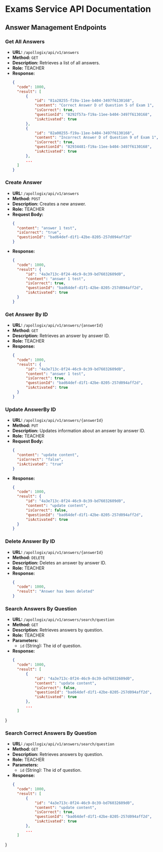# Exams Service API Documentation

## Answer Management Endpoints

### Get All Answers

- **URL:** `/apollogix/api/v1/answers`
- **Method:** `GET`
- **Description:** Retrieves a list of all answers.
- **Role:** TEACHER 
- **Response:**
  ```json
  {
    "code": 1000,
    "result": [
        {
            "id": "81a28255-f19a-11ee-b404-3497f6130168",
            "content": "Correct Answer D of Question 5 of Exam 1",
            "isCorrect": true,
            "questionId": "8292f57a-f19a-11ee-b404-3497f6130168",
            "isActivated": true
        },
        {
            "id": "82a00255-f19a-11ee-b404-3497f6130168",
            "content": "Incorrect Answer D of Question 9 of Exam 1",
            "isCorrect": true,
            "questionId": "82934481-f19a-11ee-b404-3497f6130168",
            "isActivated": true
        },
        ...
    ]
  }

### Create Answer

- **URL:** `/apollogix/api/v1/answers`
- **Method:** `POST`
- **Description:** Creates a new answer.
- **Role:** TEACHER
- **Request Body:**
  ```json
  {
    "content": "answer 1 test",
    "isCorrect": "true",
    "questionId": "bad64def-d1f1-42be-8205-257d094aff2d"
  }
- **Response:**
  ```json
  {
    "code": 1000,
    "result": {
        "id": "4a3e713c-8f24-46c9-8c39-bd76032609d0",
        "content": "answer 1 test",
        "isCorrect": true,
        "questionId": "bad64def-d1f1-42be-8205-257d094aff2d",
        "isActivated": true
    }
  }

### Get Answer By ID

- **URL:** `/apollogix/api/v1/answers/{answerId}`
- **Method:** `GET`
- **Description:** Retrieves an answer by answer ID.
- **Role:** TEACHER 
- **Response:**
  ```json
  {
    "code": 1000,
    "result": {
        "id": "4a3e713c-8f24-46c9-8c39-bd76032609d0",
        "content": "answer 1 test",
        "isCorrect": true,
        "questionId": "bad64def-d1f1-42be-8205-257d094aff2d",
        "isActivated": true
    }
  }

### Update AnswerBy ID

- **URL:** `/apollogix/api/v1/answers/{answerId}`
- **Method:** `PUT`
- **Description:** Updates information about an answer by answer ID.
- **Role:** TEACHER
- **Request Body:**
  ```json
  {
    "content": "update content",
    "isCorrect": "false",
    "isActivated": "true"
  }
  
- **Response:**
  ```json
  {
    "code": 1000,
    "result": {
        "id": "4a3e713c-8f24-46c9-8c39-bd76032609d0",
        "content": "update content",
        "isCorrect": false,
        "questionId": "bad64def-d1f1-42be-8205-257d094aff2d",
        "isActivated": true
    }
  }

### Delete Answer By ID

- **URL:** `/apollogix/api/v1/answers/{answerId}`
- **Method:** `DELETE`
- **Description:** Deletes an answer by answer ID.
- **Role:** TEACHER
- **Response:**
  ```json
  {
    "code": 1000,
    "result": "Answer has been deleted"
  }

### Search Answers By Question

- **URL:** `/apollogix/api/v1/answers/search/question`
- **Method:** `GET`
- **Description:** Retrieves answers by question.
- **Role:** TEACHER 
- **Parameters:**
  - `id` (String): The id of question.
- **Response:**
  ```json
  {
    "code": 1000,
    "result": [
        {
            "id": "4a3e713c-8f24-46c9-8c39-bd76032609d0",
            "content": "update content",
            "isCorrect": false,
            "questionId": "bad64def-d1f1-42be-8205-257d094aff2d",
            "isActivated": true
        },
        ...
    ]
}

### Search Correct Answers By Question

- **URL:** `/apollogix/api/v1/answers/search/question`
- **Method:** `GET`
- **Description:** Retrieves answers by question.
- **Role:** TEACHER
- **Parameters:**
  - `id` (String): The id of question.
- **Response:**
  ```json
  {
    "code": 1000,
    "result": [
        {
            "id": "4a3e713c-8f24-46c9-8c39-bd76032609d0",
            "content": "update content",
            "isCorrect": true,
            "questionId": "bad64def-d1f1-42be-8205-257d094aff2d",
            "isActivated": true
        },
        ...
    ]
}

